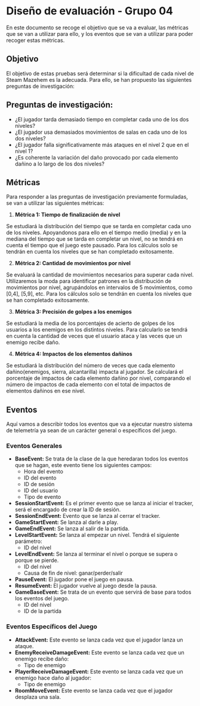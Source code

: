 # Diseño de evaluación - Grupo 04
En este documento se recoge el objetivo que se va a evaluar, las métricas que se van a utilizar para ello, y los eventos que se van a utilizar para poder recoger estas métricas.

## Objetivo
El objetivo de estas pruebas será determinar si la dificultad de cada nivel de Steam Mazehem es la adecuada. Para ello, se han propuesto las siguientes preguntas de investigación:

## Preguntas de investigación:

* ¿El jugador tarda demasiado tiempo en completar cada uno de los dos niveles? 
* ¿El jugador usa demasiados movimientos de salas en cada uno de los dos niveles? 
* ¿El jugador falla significativamente más ataques en el nivel 2 que en el nivel 1?
* ¿Es coherente la variación del daño provocado por cada elemento dañino a lo largo de los dos niveles?

## Métricas
Para responder a las preguntas de investigación previamente formuladas, se van a utilizar las siguientes métricas:

1. **Métrica 1: Tiempo de finalización de nivel**

Se estudiará la distribución del tiempo que se tarda en completar cada uno de los niveles. Apoyandonos para ello en el tiempo medio (media) y en la mediana del tiempo que se tarda en completar un nivel, no se tendrá en cuenta el tiempo que el juego este pausado. Para los cálculos solo se tendrán en cuenta los niveles que se han completado exitosamente.

2. **Métrica 2: Cantidad de movimientos por nivel**

Se evaluará la cantidad de movimientos necesarios para superar cada nivel. Utilizaremos la moda para identificar patrones en la distribución de movimientos por nivel, agrupándolos en intervalos de 5 movimientos, como [0,4], [5,9], etc. Para los cálculos solo se tendrán en cuenta los niveles que se han completado exitosamente.

3. **Métrica 3: Precisión de golpes a los enemigos**

Se estudiará la media de los porcentajes de acierto de golpes de los usuarios a los enemigos en los distintos niveles. Para calcularlo se tendrá en cuenta la cantidad de veces que el usuario ataca y las veces que un enemigo recibe daño.

4. **Métrica 4: Impactos de los elementos dañinos**

Se estudiará la distribución del número de veces que cada elemento dañino(enemigos, sierra, alcantarilla) impacta al jugador. Se calculará el porcentaje de impactos de cada elemento dañino por nivel, comparando el número de impactos de cada elemento con el total de impactos de elementos dañinos en ese nivel.
## Eventos
Aquí vamos a describir todos los eventos que va a ejecutar nuestro sistema de telemetría ya sean de un carácter general o específicos del juego. 

### Eventos Generales
* **BaseEvent:** Se trata de la clase de la que heredaran todos los eventos que se hagan, este evento tiene los siguientes campos:
	- Hora del evento
	- ID del evento
	- ID de sesión
	- ID del usuario
  - Tipo de evento
* **SessionStartEvent:** Es el primer evento que se lanza al iniciar el tracker, será el encargado de crear la ID de sesión.
* **SessionEndEvent:** Evento que se lanza al cerrar el tracker.
* **GameStartEvent:** Se lanza al darle a play.
* **GameEndEvent:** Se lanza al salir de la partida.
* **LevelStartEvent:** Se lanza al empezar un nivel. Tendrá el siguiente parámetro:
  * ID del nivel
* **LevelEndEvent:** Se lanza al terminar el nivel o porque se supera o porque se pierde.
  * ID del nivel
  * Causa de fin de nivel: ganar/perder/salir
* **PauseEvent:** El jugador pone el juego en pausa.
* **ResumeEvent:** El jugador vuelve al juego desde la pausa.
* **GameBaseEvent:** Se trata de un evento que servirá de base para todos los eventos del juego.
  - ID del nivel
  - ID de la partida

### Eventos Específicos del Juego
* **AttackEvent:** Este evento se lanza cada vez que el jugador lanza un ataque.
* **EnemyReceiveDamageEvent:** Este evento se lanza cada vez que un enemigo recibe daño:
  * Tipo de enemigo
* **PlayerReceiveDamageEvent:** Este evento se lanza cada vez que un enemigo hace daño al jugador:
  * Tipo de enemigo
* **RoomMoveEvent:** Este evento se lanza cada vez que el jugador desplaza una sala.

